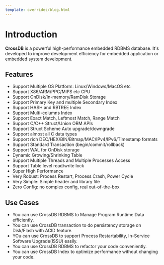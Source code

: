 ```yaml
---
template: overrides/blog.html
---
```


# Introduction

**CrossDB** is a powerful high-performance embedded RDBMS database. It's developed to 
improve development efficiency for embedded application or embedded system development. 

## Features

- Support Multiple OS Platform: Linux/Windows/MacOS etc
- Support X86/ARM/PPC/MIPS etc CPU
- Support OnDisk/In-memory/RamDisk Storage
- Support Primary Key and multiple Secondary Index
- Support HASH and RBTREE Index
- Support Multi-columns Index
- Support Exact Match, Leftmost Match, Range Match
- Support C/C++ Struct/Union ORM APIs
- Support Struct Scheme Auto upgrade/downgrade
- Support almost all C data types
- Support rich DEC/HEX/BIN/Bitmap/MAC/IPv4/IPv6/Timestamp formats
- Support Standard Transaction (begin/commit/rollback)
- Support WAL for OnDisk storage
- Dynamic Growing/Shrinking Table
- Support Multiple Threads and Multiple Processes Access
- Support Table level read/write lock
- Super High Performance
- Very Robust: Process Restart, Process Crash, Power Cycle
- Very Simple: Simple header and library file
- Zero Config: no complex config, real out-of-the-box

## Use Cases

- You can use CrossDB RDBMS to Manage Program Runtime Data efficiently.
- You can use CrossDB transaction to do persistency storage on Disk/Flash with ACID feature.
- YOu can use CrossDB to support Process Restartability, In-Service Software Upgrade(ISSU) easily.
- You can use CrossDB RDBMS to refactor your code conveniently.
- You can use CrossDB Index to optimize performance without changing your code.

<!--
- You can use CrossDB Trigger to implement Data-Driven programming paradigm.
- You can use CrossDB PUBSUB to subscribe DB from other process's DB either on same host or remote host.
- You can use CrossDB to implement Centralize-DB programming paradigm.
- You can use CrossDB eventloop to implement event-driven programming paradigm.
- You can use CrossDB RPC to build distributed service.
- You can use CrossDB CLI tool to debug running program's data in off-line way.
- You can use CrossDB SQL to view/create/update/delete/filter program data.
- You can use CrossDB Browser to view program data.
- You can use CrossDB to do DB backup restore it.
- You can use CrossDB DB Change Log to view DB change history with filter, backtrace, rate-limit, expiring, etc.
- You can use Python connector to write unit test with SQL to test program.
- You can copy the DB folders from device and open on PC/Server with CrossDB-cli or Python directly.
- Use CrossDB DB-Driven Mode to Build Program Logic (Table Trigger, FK, auto delete, Cascade Trigger)
- Use CrossDB Python Connector to do DB-Driven Unit Test
- Use CrossDB Pub/Sub to Build Distributed System (Eventloop/Timer/WorkQueue, vs IPC, OOP [priv data])
- Use CrossDB Pub/Sub to Build Centralized DB-Driven System (3rd lang, DM no checkpoint)
- CrossDB Serialization and RPC
- CrossDB SQL Connectors (RESP3, Python)
- CrossDB SQL Drivers (C, Python)
-->